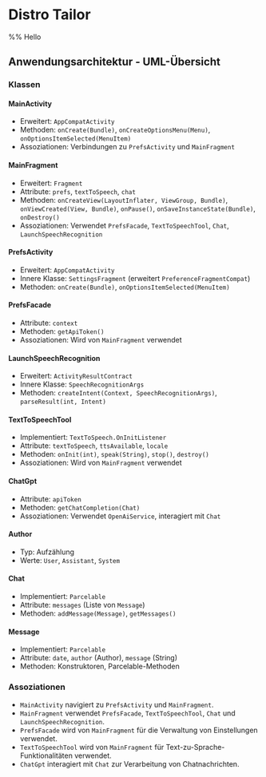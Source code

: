 <!--
vim:foldmethod=marker 
-->

# Distro Tailor

%% Hello
## Anwendungsarchitektur - UML-Übersicht

### Klassen

#### MainActivity
- Erweitert: `AppCompatActivity`
- Methoden: `onCreate(Bundle)`, `onCreateOptionsMenu(Menu)`, `onOptionsItemSelected(MenuItem)`
- Assoziationen: Verbindungen zu `PrefsActivity` und `MainFragment`

#### MainFragment
- Erweitert: `Fragment`
- Attribute: `prefs`, `textToSpeech`, `chat`
- Methoden: `onCreateView(LayoutInflater, ViewGroup, Bundle)`, `onViewCreated(View, Bundle)`, `onPause()`, `onSaveInstanceState(Bundle)`, `onDestroy()`
- Assoziationen: Verwendet `PrefsFacade`, `TextToSpeechTool`, `Chat`, `LaunchSpeechRecognition`

#### PrefsActivity
- Erweitert: `AppCompatActivity`
- Innere Klasse: `SettingsFragment` (erweitert `PreferenceFragmentCompat`)
- Methoden: `onCreate(Bundle)`, `onOptionsItemSelected(MenuItem)`

#### PrefsFacade
- Attribute: `context`
- Methoden: `getApiToken()`
- Assoziationen: Wird von `MainFragment` verwendet

#### LaunchSpeechRecognition
- Erweitert: `ActivityResultContract`
- Innere Klasse: `SpeechRecognitionArgs`
- Methoden: `createIntent(Context, SpeechRecognitionArgs)`, `parseResult(int, Intent)`

#### TextToSpeechTool
- Implementiert: `TextToSpeech.OnInitListener`
- Attribute: `textToSpeech`, `ttsAvailable`, `locale`
- Methoden: `onInit(int)`, `speak(String)`, `stop()`, `destroy()`
- Assoziationen: Wird von `MainFragment` verwendet

#### ChatGpt
- Attribute: `apiToken`
- Methoden: `getChatCompletion(Chat)`
- Assoziationen: Verwendet `OpenAiService`, interagiert mit `Chat`

#### Author
- Typ: Aufzählung
- Werte: `User`, `Assistant`, `System`

#### Chat
- Implementiert: `Parcelable`
- Attribute: `messages` (Liste von `Message`)
- Methoden: `addMessage(Message)`, `getMessages()`

#### Message
- Implementiert: `Parcelable`
- Attribute: `date`, `author` (Author), `message` (String)
- Methoden: Konstruktoren, Parcelable-Methoden

### Assoziationen
- `MainActivity` navigiert zu `PrefsActivity` und `MainFragment`.
- `MainFragment` verwendet `PrefsFacade`, `TextToSpeechTool`, `Chat` und `LaunchSpeechRecognition`.
- `PrefsFacade` wird von `MainFragment` für die Verwaltung von Einstellungen verwendet.
- `TextToSpeechTool` wird von `MainFragment` für Text-zu-Sprache-Funktionalitäten verwendet.
- `ChatGpt` interagiert mit `Chat` zur Verarbeitung von Chatnachrichten.
